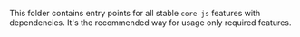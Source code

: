
This folder contains entry points for all stable `core-js` features with dependencies. It's the recommended way for usage only required features.